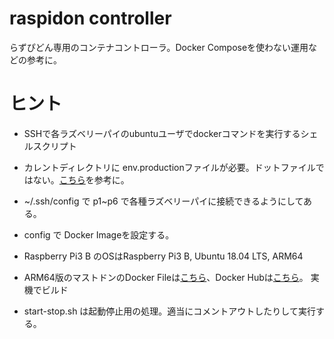 # raspidon controller

らずぴどん専用のコンテナコントローラ。Docker Composeを使わない運用などの参考に。

# ヒント

* SSHで各ラズベリーパイのubuntuユーザでdockerコマンドを実行するシェルスクリプト

* カレントディレクトリに env.productionファイルが必要。ドットファイルではない。[こちら](https://github.com/tootsuite/mastodon/blob/master/.env.production.sample)を参考に。

* ~/.ssh/config で p1~p6 で各種ラズベリーパイに接続できるようにしてある。

* config で Docker Imageを設定する。

* Raspberry Pi3 B のOSはRaspberry Pi3 B, Ubuntu 18.04 LTS, ARM64

* ARM64版のマストドンのDocker Fileは[こちら](https://github.com/mamemomonga/mastodon/blob/arm64-v2.9.0/Dockerfile)、Docker Hubは[こちら](https://cloud.docker.com/u/mamemomonga/repository/docker/mamemomonga/mastodon-arm)。 実機でビルド

* start-stop.sh は起動停止用の処理。適当にコメントアウトしたりして実行する。

